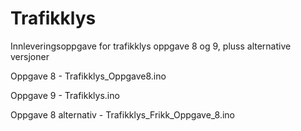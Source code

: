 # Trafikklys
Innleveringsoppgave for trafikklys oppgave 8 og 9, pluss alternative versjoner

Oppgave 8 - Trafikklys_Oppgave8.ino

Oppgave 9 - Trafikklys.ino


Oppgave 8 alternativ - Trafikklys_Frikk_Oppgave_8.ino
